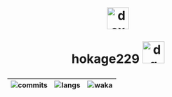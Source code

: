 <h1 align="center">
    <img alt="dex" src="https://raw.githubusercontent.com/hokage229/hokage229/master/laptop.gif" width="50px">
    <p>
        hokage229
        <img alt="dg" src="https://raw.githubusercontent.com/hokage229/hokage229/master/ripqsuad-drain.gif" width="50px">
    </p>
</h1>

<!-- <h2 align="center">
    <img alt="dex" src="https://raw.githubusercontent.com/hokage229/hokage229/master/laptop.gif" width="50px">
    Hi
</h2> -->

| <img align="center" src="https://github-stats-seven-blond.vercel.app/api?username=hokage229&show_icons=true&include_all_commits=true&theme=tokyonight&hide_border=true" alt="commits" /> | <img align="center" src="https://github-stats-seven-blond.vercel.app/api/top-langs/?username=hokage229&layout=compact&hide=css,html&theme=tokyonight&hide_border=true" alt="langs"  /> | <img alt="waka" src="https://github-stats-seven-blond.vercel.app/api/wakatime?username=hokage229&theme=tokyonight&hide_border=true&layout=compact" /> |
| ------------- | ------------- | ------------- |
